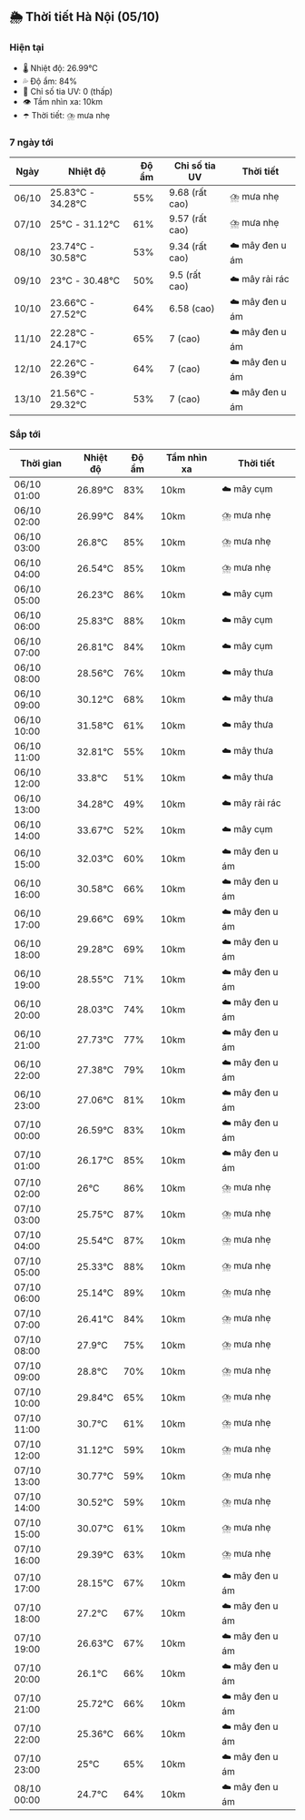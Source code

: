 ## 🌦️ Thời tiết Hà Nội (05/10)

### Hiện tại

- 🌡️ Nhiệt độ: 26.99℃
- 💦 Độ ẩm: 84%
- 🌟 Chỉ số tia UV: 0 (thấp)
- 👁️ Tầm nhìn xa: 10km
- ☂️ Thời tiết: ⛈️ mưa nhẹ

### 7 ngày tới

| Ngày | Nhiệt độ | Độ ẩm | Chỉ số tia UV | Thời tiết |
| --- | --- | --- | --- | --- |
| 06/10 | 25.83℃ - 34.28℃ | 55% | 9.68 (rất cao) | ⛈️ mưa nhẹ |
| 07/10 | 25℃ - 31.12℃ | 61% | 9.57 (rất cao) | ⛈️ mưa nhẹ |
| 08/10 | 23.74℃ - 30.58℃ | 53% | 9.34 (rất cao) | ☁️ mây đen u ám |
| 09/10 | 23℃ - 30.48℃ | 50% | 9.5 (rất cao) | ☁️ mây rải rác |
| 10/10 | 23.66℃ - 27.52℃ | 64% | 6.58 (cao) | ☁️ mây đen u ám |
| 11/10 | 22.28℃ - 24.17℃ | 65% | 7 (cao) | ☁️ mây đen u ám |
| 12/10 | 22.26℃ - 26.39℃ | 64% | 7 (cao) | ☁️ mây đen u ám |
| 13/10 | 21.56℃ - 29.32℃ | 53% | 7 (cao) | ☁️ mây đen u ám |

### Sắp tới

| Thời gian | Nhiệt độ | Độ ẩm | Tầm nhìn xa | Thời tiết |
| --- | --- | --- | --- | --- |
| 06/10 01:00 | 26.89℃ | 83% | 10km | ☁️ mây cụm |
| 06/10 02:00 | 26.99℃ | 84% | 10km | ⛈️ mưa nhẹ |
| 06/10 03:00 | 26.8℃ | 85% | 10km | ⛈️ mưa nhẹ |
| 06/10 04:00 | 26.54℃ | 85% | 10km | ⛈️ mưa nhẹ |
| 06/10 05:00 | 26.23℃ | 86% | 10km | ☁️ mây cụm |
| 06/10 06:00 | 25.83℃ | 88% | 10km | ☁️ mây cụm |
| 06/10 07:00 | 26.81℃ | 84% | 10km | ☁️ mây cụm |
| 06/10 08:00 | 28.56℃ | 76% | 10km | ☁️ mây thưa |
| 06/10 09:00 | 30.12℃ | 68% | 10km | ☁️ mây thưa |
| 06/10 10:00 | 31.58℃ | 61% | 10km | ☁️ mây thưa |
| 06/10 11:00 | 32.81℃ | 55% | 10km | ☁️ mây thưa |
| 06/10 12:00 | 33.8℃ | 51% | 10km | ☁️ mây thưa |
| 06/10 13:00 | 34.28℃ | 49% | 10km | ☁️ mây rải rác |
| 06/10 14:00 | 33.67℃ | 52% | 10km | ☁️ mây cụm |
| 06/10 15:00 | 32.03℃ | 60% | 10km | ☁️ mây đen u ám |
| 06/10 16:00 | 30.58℃ | 66% | 10km | ☁️ mây đen u ám |
| 06/10 17:00 | 29.66℃ | 69% | 10km | ☁️ mây đen u ám |
| 06/10 18:00 | 29.28℃ | 69% | 10km | ☁️ mây đen u ám |
| 06/10 19:00 | 28.55℃ | 71% | 10km | ☁️ mây đen u ám |
| 06/10 20:00 | 28.03℃ | 74% | 10km | ☁️ mây đen u ám |
| 06/10 21:00 | 27.73℃ | 77% | 10km | ☁️ mây đen u ám |
| 06/10 22:00 | 27.38℃ | 79% | 10km | ☁️ mây đen u ám |
| 06/10 23:00 | 27.06℃ | 81% | 10km | ☁️ mây đen u ám |
| 07/10 00:00 | 26.59℃ | 83% | 10km | ☁️ mây đen u ám |
| 07/10 01:00 | 26.17℃ | 85% | 10km | ☁️ mây đen u ám |
| 07/10 02:00 | 26℃ | 86% | 10km | ⛈️ mưa nhẹ |
| 07/10 03:00 | 25.75℃ | 87% | 10km | ⛈️ mưa nhẹ |
| 07/10 04:00 | 25.54℃ | 87% | 10km | ⛈️ mưa nhẹ |
| 07/10 05:00 | 25.33℃ | 88% | 10km | ⛈️ mưa nhẹ |
| 07/10 06:00 | 25.14℃ | 89% | 10km | ⛈️ mưa nhẹ |
| 07/10 07:00 | 26.41℃ | 84% | 10km | ⛈️ mưa nhẹ |
| 07/10 08:00 | 27.9℃ | 75% | 10km | ⛈️ mưa nhẹ |
| 07/10 09:00 | 28.8℃ | 70% | 10km | ⛈️ mưa nhẹ |
| 07/10 10:00 | 29.84℃ | 65% | 10km | ⛈️ mưa nhẹ |
| 07/10 11:00 | 30.7℃ | 61% | 10km | ⛈️ mưa nhẹ |
| 07/10 12:00 | 31.12℃ | 59% | 10km | ⛈️ mưa nhẹ |
| 07/10 13:00 | 30.77℃ | 59% | 10km | ⛈️ mưa nhẹ |
| 07/10 14:00 | 30.52℃ | 59% | 10km | ⛈️ mưa nhẹ |
| 07/10 15:00 | 30.07℃ | 61% | 10km | ⛈️ mưa nhẹ |
| 07/10 16:00 | 29.39℃ | 63% | 10km | ⛈️ mưa nhẹ |
| 07/10 17:00 | 28.15℃ | 67% | 10km | ☁️ mây đen u ám |
| 07/10 18:00 | 27.2℃ | 67% | 10km | ☁️ mây đen u ám |
| 07/10 19:00 | 26.63℃ | 67% | 10km | ☁️ mây đen u ám |
| 07/10 20:00 | 26.1℃ | 66% | 10km | ☁️ mây đen u ám |
| 07/10 21:00 | 25.72℃ | 66% | 10km | ☁️ mây đen u ám |
| 07/10 22:00 | 25.36℃ | 66% | 10km | ☁️ mây đen u ám |
| 07/10 23:00 | 25℃ | 65% | 10km | ☁️ mây đen u ám |
| 08/10 00:00 | 24.7℃ | 64% | 10km | ☁️ mây đen u ám |
